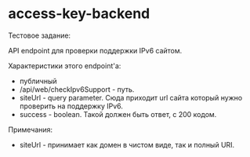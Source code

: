 # access-key-backend

Тестовое задание:

API endpoint для проверки поддержки IPv6 сайтом.

Характеристики этого endpoint'a:
 - публичный
 - /api/web/checkIpv6Support - путь.
 - siteUrl - query parameter. Сюда приходит url сайта который нужно проверить на поддержку IPv6.
 - success - boolean. Такой должен быть ответ, с 200 кодом.

Примечания:
 - siteUrl - принимает как домен в чистом виде, так и полный URI.
